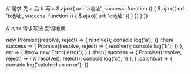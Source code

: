// 需求 先 a 后 b 再 c
$.ajax({
    url: 'a地址',
    success: function () {
        $.ajax({
            url: 'b地址',
            success: function () {
                $.ajax({
                    url: 'c地址'
                })
            }
        })
    }
})

// ajax 请求写法 回调地狱

new Promise((resolve, reject) => {
    resolve();
    console.log('a');
})
    .then(
        success => {
            Promise((resolve, reject) => {
                resolve();
                console.log('b');
            })
        },
        err => {
            throw new Error('error');
        }
    )
    .then(
        success => {
            Promise((resolve, reject) => {
                // resolve();
                reject();
                console.log('c');
            })
        },
    )
    .catch(cat => {
        console.log('catched an error');
    })


